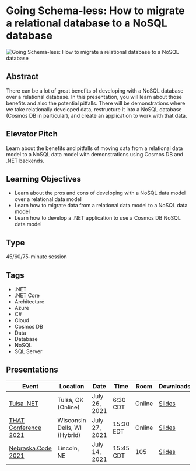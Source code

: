 # Going Schema-less: How to migrate a relational database to a NoSQL database
![Going Schema-less: How to migrate a relational database to a NoSQL database](https://chadgreen.blob.core.windows.net/slides/GoingSchemaless.jpg)

## Abstract
There can be a lot of great benefits of developing with a NoSQL database over a relational database. In this presentation, you will learn about those benefits and also the potential pitfalls.  There will be demonstrations where we take relationally developed data, restructure it into a NoSQL database (Cosmos DB in particular), and create an application to work with that data.

## Elevator Pitch
Learn about the benefits and pitfalls of moving data from a relational data model to a NoSQL data model with demonstrations using Cosmos DB and .NET backends.

## Learning Objectives
- Learn about the pros and cons of developing with a NoSQL data model over a relational data model
- Learn how to migrate data from a relational data model to a NoSQL data model
- Learn how to develop a .NET application to use a Cosmos DB NoSQL data model

## Type
45/60/75-minute session

## Tags
- .NET
- .NET Core
- Architecture
- Azure
- C#
- Cloud
- Cosmos DB
- Data
- Database
- NoSQL
- SQL Server


## Presentations
| Event | Location | Date | Time | Room | Downloads |
|-------|----------|------|------|------|-----------|
| [Tulsa .NET](https://chadgreen.blob.core.windows.net/slides/GoingSchemaLess_Tulsa.pdf) | Tulsa, OK (Online) | July 26, 2021 | 6:30 CDT | Online | [Slides](https://chadgreen.blob.core.windows.net/slides/GoingSchemaLess_Tulsa.pdf) |
| [THAT Conference 2021](https://that.us/activities/3cwetny8U9ZGS82HfsyS) | Wisconsin Dells, WI (Hybrid) | July 27, 2021 | 15:30 EDT | Online |[Slides](https://chadgreen.blob.core.windows.net/slides/GoingSchemaLess_THAT.pdf) |
| [Nebraska.Code 2021](https://nebraskacode.amegala.com/Sessions/1157) | Lincoln, NE | July 14, 2021 | 15:45 CDT | 105 | [Slides](https://bit.ly/3ehtuGH) |
